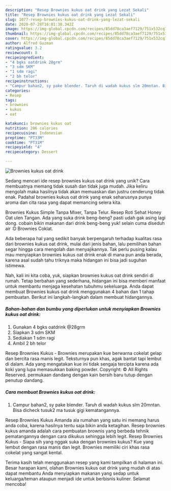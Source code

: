 ```yaml
---
description: "Resep Brownies kukus oat drink yang Lezat Sekali"
title: "Resep Brownies kukus oat drink yang Lezat Sekali"
slug: 1077-resep-brownies-kukus-oat-drink-yang-lezat-sekali
date: 2020-07-28T16:01:38.342Z
image: https://img-global.cpcdn.com/recipes/85dd78ca3aef7129/751x532cq70/brownies-kukus-oat-drink-foto-resep-utama.jpg
thumbnail: https://img-global.cpcdn.com/recipes/85dd78ca3aef7129/751x532cq70/brownies-kukus-oat-drink-foto-resep-utama.jpg
cover: https://img-global.cpcdn.com/recipes/85dd78ca3aef7129/751x532cq70/brownies-kukus-oat-drink-foto-resep-utama.jpg
author: Alfred Guzman
ratingvalue: 3.2
reviewcount: 8
recipeingredient:
- "4 bgks oatdrink 28grm"
- "3 sdm SKM"
- "1 sdm ragi"
- "2 bh telor"
recipeinstructions:
- "Campur bahan2, sy pake blender. Taruh di wadah kukus slm 20mntan. Bisa dicheck tusuk2 ma tusuk gigi kematangannya."
categories:
- Resep
tags:
- brownies
- kukus
- oat

katakunci: brownies kukus oat 
nutrition: 206 calories
recipecuisine: Indonesian
preptime: "PT33M"
cooktime: "PT31M"
recipeyield: "4"
recipecategory: Dessert

---
```



![Brownies kukus oat drink](https://img-global.cpcdn.com/recipes/85dd78ca3aef7129/751x532cq70/brownies-kukus-oat-drink-foto-resep-utama.jpg)

Sedang mencari ide resep brownies kukus oat drink yang unik? Cara membuatnya memang tidak susah dan tidak juga mudah. Jika keliru mengolah maka hasilnya tidak akan memuaskan dan justru cenderung tidak enak. Padahal brownies kukus oat drink yang enak seharusnya punya aroma dan cita rasa yang dapat memancing selera kita.

Brownies Kukus Simple Tanpa Mixer, Tanpa Telur. Resep Roti Sehat Honey Oat ulen Tangan. Ada yang suka drink beng-beng? pasti udah gak asing lagi dong. cobain bikin makanan dari drink beng-beng yuk! selain cuma diseduh air :D Brownies Coklat.

Ada beberapa hal yang sedikit banyak berpengaruh terhadap kualitas rasa dari brownies kukus oat drink, mulai dari jenis bahan, lalu pemilihan bahan segar hingga cara mengolah dan menyajikannya. Tak perlu pusing kalau mau menyiapkan brownies kukus oat drink enak di mana pun anda berada, karena asal sudah tahu triknya maka hidangan ini bisa jadi suguhan istimewa.


Nah, kali ini kita coba, yuk, siapkan brownies kukus oat drink sendiri di rumah. Tetap berbahan yang sederhana, hidangan ini bisa memberi manfaat untuk membantu menjaga kesehatan tubuhmu sekeluarga. Anda dapat membuat Brownies kukus oat drink menggunakan 4 bahan dan 1 tahap pembuatan. Berikut ini langkah-langkah dalam membuat hidangannya.

<!--inarticleads1-->

##### Bahan-bahan dan bumbu yang diperlukan untuk menyiapkan Brownies kukus oat drink:

1. Gunakan 4 bgks oatdrink @28grm
1. Siapkan 3 sdm SKM
1. Sediakan 1 sdm ragi
1. Ambil 2 bh telor


Resep Brownies Kukus - Brownies merupakan kue berwarna cokelat gelap dan bercita rasa manis legit. Teksturnya pun khas, agak bantat tapi lembut di dalam. Ada yang mengatakan kue ini tidak sengaja tercipta karena ada koki yang lupa memasukkan baking powder. Copyright: © All Rights Reserved. permukaan dandang dengan kain bersih baru tutup dengan penutup dandang. 

<!--inarticleads2-->

##### Cara membuat Brownies kukus oat drink:

1. Campur bahan2, sy pake blender. Taruh di wadah kukus slm 20mntan. Bisa dicheck tusuk2 ma tusuk gigi kematangannya.


Resep Brownies Kukus Amanda ala rumahan yang satu ini memang harus anda coba, karena hasilnya tentu saja bikin anda ketagihan. Resep brownies kukus amanda adalah cara pembuatan brownis yang berbeda tehnik pematangannya dengan cara dikukus sehingga lebih legit. Resep Brownies Kukus - Siapa sih yang nggak suka dengan brownies kukus? Kue yang lembut dengan rasa manis dan legit. Brownies memiliki ciri khas rasa cokelat yang sangat kental. 

Terima kasih telah menggunakan resep yang kami tampilkan di halaman ini. Besar harapan kami, olahan Brownies kukus oat drink yang mudah di atas dapat membantu Anda menyiapkan makanan yang sedap untuk keluarga/teman ataupun menjadi ide untuk berbisnis kuliner. Selamat mencoba!
